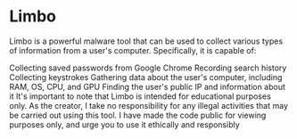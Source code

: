 # Limbo

Limbo is a powerful malware tool that can be used to collect various types of information from a user's computer. Specifically, it is capable of:

Collecting saved passwords from Google Chrome
Recording search history
Collecting keystrokes
Gathering data about the user's computer, including RAM, OS, CPU, and GPU
Finding the user's public IP and information about it
It's important to note that Limbo is intended for educational purposes only. As the creator, I take no responsibility for any illegal activities that may be carried out using this tool. I have made the code public for viewing purposes only, and urge you to use it ethically and responsibly
